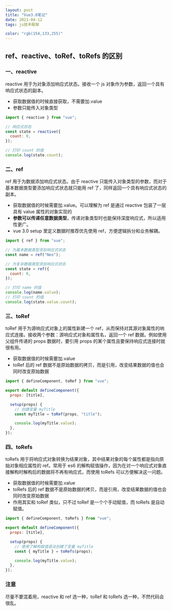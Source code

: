 ```yaml
---
layout: post
title: "Vue3.0笔记"
date: 2021-04-12
tags: js技术框架

color: "rgb(154,133,255)"
---
```


## ref、reactive、toRef、toRefs 的区别

### 一、reactive

reactive 用于为对象添加响应式状态。接收一个 js 对象作为参数，返回一个具有响应式状态的副本。

- 获取数据值的时候直接获取，不需要加.value
- 参数只能传入对象类型

```js
import { reactive } from "vue";

// 响应式状态
const state = reactive({
  count: 0,
});

// 打印 count 的值
console.log(state.count);
```

### 二、ref

ref 用于为数据添加响应式状态。由于 reactive 只能传入对象类型的参数，而对于基本数据类型要添加响应式状态就只能用 ref 了，同样返回一个具有响应式状态的副本。

- 获取数据值的时候需要加.value。可以理解为 ref 是通过 reactive 包装了一层具有 value 属性的对象实现的
- **参数可以传递任意数据类型**，传递对象类型时也能保持深度响应式，所以适用性更广。
- vue 3.0 setup 里定义数据时推荐优先使用 ref，方便逻辑拆分和业务解耦。

```js
import { ref } from "vue";

// 为基本数据类型添加响应式状态
const name = ref("Neo");

// 为复杂数据类型添加响应式状态
const state = ref({
  count: 0,
});

// 打印 name 的值
console.log(name.value);
// 打印 count 的值
console.log(state.value.count);
```

### 三、toRef

toRef 用于为源响应式对象上的属性新建一个 ref，从而保持对其源对象属性的响应式连接。接收两个参数：源响应式对象和属性名，返回一个 ref 数据。例如使用父组件传递的 props 数据时，要引用 props 的某个属性且要保持响应式连接时就很有用。

- 获取数据值的时候需要加.value
- toRef 后的 ref 数据不是原始数据的拷贝，而是引用，改变结果数据的值也会同时改变原始数据

```js
import { defineComponent, toRef } from "vue";

export default defineComponent({
  props: [title],

  setup(props) {
    // 创建变量 myTitle
    const myTitle = toRef(props, "title");

    console.log(myTitle.value);
  },
});
```

### 四、toRefs

toRefs 用于将响应式对象转换为结果对象，其中结果对象的每个属性都是指向原始对象相应属性的 ref。常用于 es6 的解构赋值操作，因为在对一个响应式对象直接解构时解构后的数据将不再有响应式，而使用 toRefs 可以方便解决这一问题。

- 获取数据值的时候需要加.value
- toRefs 后的 ref 数据不是原始数据的拷贝，而是引用，改变结果数据的值也会同时改变原始数据
- 作用其实和 toRef 类似，只不过 toRef 是一个个手动赋值，而 toRefs 是自动赋值。

```js
import { defineComponent, toRefs } from "vue";

export default defineComponent({
  props: [title],

  setup(props) {
    // 使用了解构赋值语法创建了变量 myTitle
    const { myTitle } = toRefs(props);

    console.log(myTitle.value);
  },
});
```

### 注意

尽量不要混着用，reactive 和 ref 选一种，toRef 和 toRefs 选一种，不然代码会很乱。
